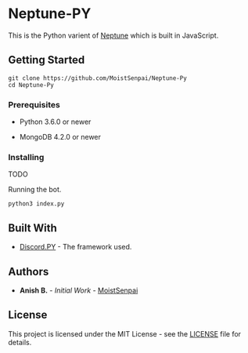 # Neptune-PY

This is the Python varient of [Neptune](https://github.com/MoistSenpai/Neptune) which is built in JavaScript.

## Getting Started

```
git clone https://github.com/MoistSenpai/Neptune-Py
cd Neptune-Py
```

### Prerequisites

* Python 3.6.0 or newer

* MongoDB 4.2.0 or newer

### Installing

TODO

Running the bot.

```
python3 index.py
```

## Built With

* [Discord.PY](https://github.com/Rapptz/discord.py) - The framework used.

## Authors

* **Anish B.** - *Initial Work* - [MoistSenpai](https://github.com/MoistSenpai)

## License

This project is licensed under the MIT License - see the [LICENSE](LICENSE) file for details.
